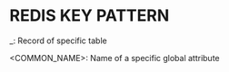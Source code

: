 # REDIS KEY PATTERN


<TABLE>_<ID>: Record of specific table

<COMMON_NAME>: Name of a specific global attribute

